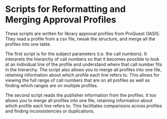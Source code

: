 # Scripts for Reformatting and Merging Approval Profiles

These scripts are written for library approval profiles from ProQuest OASIS.
They read a profile from a csv file, tweak the structure, and merge all the profiles into one table.

The first script is for the subject parameters (i.e. the call numbers). It interprets the hierarchy of call numbers so
that it becomes possible to look at an individual line of the profile and understand where that call number fits in the hierarchy.
The script also allows you to merge all profiles into one file, retaining information about which profile each line refers to.
This allows for viewing the full range of call numbers that are on all profiles as well as finding which ranges are on
multiple profiles.

The second script reads the publisher information from the profiles. It too allows you to merge all profiles into one file,
retaining information about which profile each line refers to.
This facilitates comparisons across profiles and finding inconsistencies or duplications.
